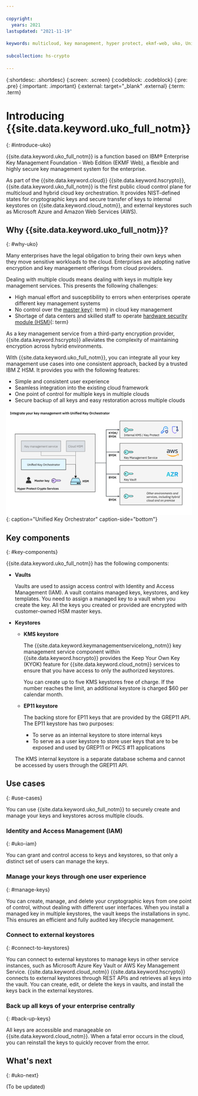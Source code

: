 ```yaml
---

copyright:
  years: 2021
lastupdated: "2021-11-19"

keywords: multicloud, key management, hyper protect, ekmf-web, uko, Unified Key Orchestrator

subcollection: hs-crypto

---
```



{:shortdesc: .shortdesc}
{:screen: .screen}
{:codeblock: .codeblock}
{:pre: .pre}
{:important: .important}
{:external: target="_blank" .external}
{:term: .term}


# Introducing {{site.data.keyword.uko_full_notm}}
{: #introduce-uko}

{{site.data.keyword.uko_full_notm}} is a function based on IBM&reg; Enterprise Key Management Foundation - Web Edition (EKMF Web), a flexible and highly secure key management system for the enterprise.

As part of the {{site.data.keyword.cloud}} {{site.data.keyword.hscrypto}}, {{site.data.keyword.uko_full_notm}} is the first public cloud control plane for multicloud and hybrid cloud key orchestration. It provides NIST-defined states for cryptographic keys and secure transfer of keys to internal keystores on {{site.data.keyword.cloud_notm}}, and external keystores such as Microsoft Azure and Amazon Web Services (AWS).



## Why {{site.data.keyword.uko_full_notm}}?
{: #why-uko}

Many enterprises have the legal obligation to bring their own keys when they move sensitive workloads to the cloud. Enterprises are adopting native encryption and key management offerings from cloud providers.

Dealing with multiple clouds means dealing with keys in multiple key management services. This presents the following challenges:
- High manual effort and susceptibility to errors when enterprises operate different key management systems
- No control over the [master key](#x2908413){: term} in cloud key management
- Shortage of data centers and skilled staff to operate [hardware security module (HSM)](#x6704988){: term}


As a key management service from a third-party encryption provider, {{site.data.keyword.hscrypto}} alleviates the complexity of maintaining encryption across hybrid environments. 

With {{site.data.keyword.uko_full_notm}}, you can integrate all your key management use cases into one consistent approach, backed by a trusted IBM Z HSM. It provides you with the following features:
- Simple and consistent user experience
- Seamless integration into the existing cloud framework
- One point of control for multiple keys in multiple clouds 
- Secure backup of all keys and easy restoration across multiple clouds


![Unified Key Orchestrator](/images/unified-key-orchestrator.svg "Unified Key Orchestrator"){: caption="Unified Key Orchestrator"  caption-side="bottom"}


## Key components
{: #key-components}

{{site.data.keyword.uko_full_notm}} has the following components:

- **Vaults**

    Vaults are used to assign access control with Identity and Access Management (IAM). A vault contains managed keys, keystores, and key templates. You need to assign a managed key to a vault when you create the key. All the keys you created or provided are encrypted with customer-owned HSM master keys.

- **Keystores**
  
    - **KMS keystore**

        The {{site.data.keyword.keymanagementservicelong_notm}} key management service component within {{site.data.keyword.hscrypto}} provides the Keep Your Own Key (KYOK) feature for {{site.data.keyword.cloud_notm}} services to ensure that you have access to only the authorized keystores. 

        You can create up to five KMS keystores free of charge. If the number reaches the limit, an additional keystore is charged $60 per calendar month.

    - **EP11 keystore**

        The backing store for EP11 keys that are provided by the GREP11 API. The EP11 keystore has two purposes:
        - To serve as an internal keystore to store internal keys
        - To serve as a user keystore to store user keys that are to be exposed and used by GREP11 or PKCS #11 applications

    The KMS internal keystore is a separate database schema and cannot be accessed by users through the GREP11 API.



## Use cases
{: #use-cases}

You can use {{site.data.keyword.uko_full_notm}} to securely create and manage your keys and keystores across multiple clouds.


### Identity and Access Management (IAM)
{: #uko-iam}

You can grant and control access to keys and keystores, so that only a distinct set of users can manage the keys.


### Manage your keys through one user experience
{: #manage-keys}

You can create, manage, and delete your cryptographic keys from one point of control, without dealing with different user interfaces. When you install a managed key in multiple keystores, the vault keeps the installations in sync. This ensures an efficient and fully audited key lifecycle management.


### Connect to external keystores
{: #connect-to-keystores}

You can connect to external keystores to manage keys in other service instances, such as Microsoft Azure Key Vault or AWS Key Management Service. {{site.data.keyword.cloud_notm}} {{site.data.keyword.hscrypto}} connects to external keystores through REST APIs and retrieves all keys into the vault. You can create, edit, or delete the keys in vaults, and install the keys back in the external keystores. 


### Back up all keys of your enterprise centrally
{: #back-up-keys}

All keys are accessible and manageable on {{site.data.keyword.cloud_notm}}. When a fatal error occurs in the cloud, you can reinstall the keys to quickly recover from the error.



## What's next
{: #uko-next}



(To be updated)





